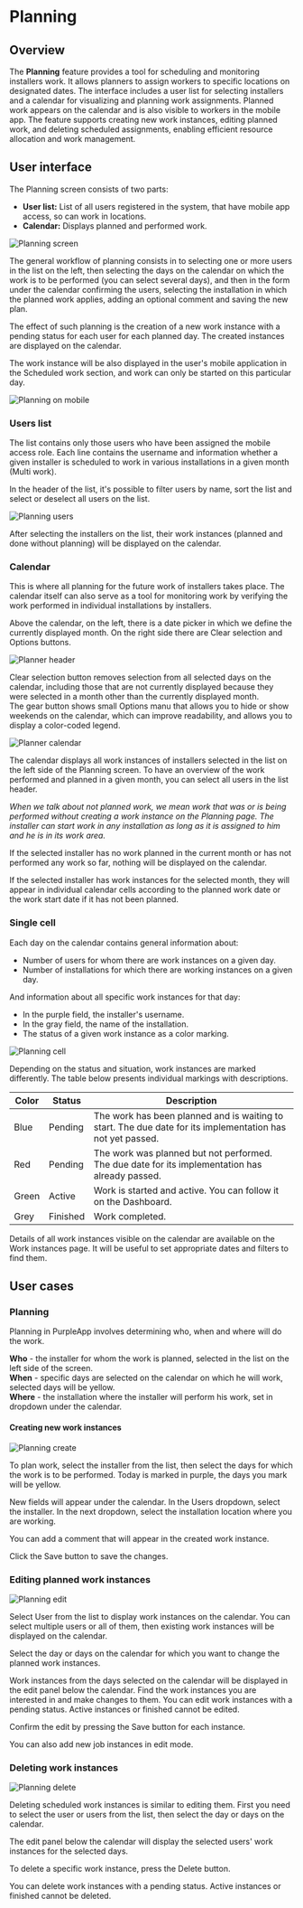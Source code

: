 # Planning

## Overview

The **Planning** feature provides a tool for scheduling and monitoring installers work. It allows planners to assign workers to specific locations on designated dates. The interface includes a user list for selecting installers and a calendar for visualizing and planning work assignments. Planned work appears on the calendar and is also visible to workers in the mobile app. The feature supports creating new work instances, editing planned work, and deleting scheduled assignments, enabling efficient resource allocation and work management.

## User interface

The Planning screen consists of two parts: 

- **User list:** List of all users registered in the system, that have mobile app access, so can work in locations. 
- **Calendar:** Displays planned and performed work.

![Planning screen](./img/planning-screen.png)

The general workflow of planning consists in to selecting one or more users in the list on the left, then selecting the days on the calendar on which the work is to be performed (you can select several days), and then in the form under the calendar confirming the users, selecting the installation in which the planned work applies, adding an optional comment and saving the new plan.

The effect of such planning is the creation of a new work instance with a pending status for each user for each planned day. The created instances are displayed on the calendar.

The work instance will be also displayed in the user's mobile application in the Scheduled work section, and work can only be started on this particular day.

![Planning on mobile](./img/planning-mobile_1.jpg)

### Users list

The list contains only those users who have been assigned the mobile access role.
Each line contains the username and information whether a given installer is scheduled to work in various installations in a given month (Multi work).

In the header of the list, it's possible to filter users by name, sort the list and select or deselect all users on the list.

![Planning users](./img/planning-users.png)

After selecting the installers on the list, their work instances (planned and done without planning) will be displayed on the calendar.

### Calendar

This is where all planning for the future work of installers takes place. The calendar itself can also serve as a tool for monitoring work by verifying the work performed in individual installations by installers.

Above the calendar, on the left, there is a date picker in which we define the currently displayed month. On the right side there are Clear selection and Options buttons.

![Planner header](./img/planning-calendar-1.png)

Clear selection button removes selection from all selected days on the calendar, including those that are not currently displayed because they were selected in a month other than the currently displayed month. <br />
The gear button shows small Options manu that allows you to hide or show weekends on the calendar, which can improve readability, and allows you to display a color-coded legend.

![Planner calendar](./img/planning-calendar-2.png)

The calendar displays all work instances of installers selected in the list on the left side of the Planning screen. To have an overview of the work performed and planned in a given month, you can select all users in the list header.

_When we talk about not planned work, we mean work that was or is being performed without creating a work instance on the Planning page. The installer can start work in any installation as long as it is assigned to him and he is in its work area._


If the selected installer has no work planned in the current month or has not performed any work so far, nothing will be displayed on the calendar.

If the selected installer has work instances for the selected month, they will appear in individual calendar cells according to the planned work date or the work start date if it has not been planned.

### Single cell

Each day on the calendar contains general information about:

- Number of users for whom there are work instances on a given day.
- Number of installations for which there are working instances on a given day.

And information about all specific work instances for that day:

- In the purple field, the installer's username.
- In the gray field, the name of the installation.
- The status of a given work instance as a color marking.

![Planning cell](./img/planning-example-1.png)

Depending on the status and situation, work instances are marked differently. The table below presents individual markings with descriptions.

| Color | Status | Description |
|---|---|---|
|  Blue | Pending | The work has been planned and is waiting to start. The due date for its implementation has not yet passed. |
| Red | Pending | The work was planned but not performed. The due date for its implementation has already passed. |
| Green | Active | Work is started and active. You can follow it on the Dashboard. |
| Grey | Finished | Work completed. |

Details of all work instances visible on the calendar are available on the Work instances page. It will be useful to set appropriate dates and filters to find them.

## User cases

### Planning

Planning in PurpleApp involves determining who, when and where will do the work.

**Who** - the installer for whom the work is planned, selected in the list on the left side of the screen.<br />
**When** - specific days are selected on the calendar on which he will work, selected days will be yellow.<br />
**Where** - the installation where the installer will perform his work, set in dropdown under the calendar.


#### Creating new work instances

![Planning create](./img/planning-create.png)

To plan work, select the installer from the list, then select the days for which the work is to be performed. Today is marked in purple, the days you mark will be yellow.

New fields will appear under the calendar. In the Users dropdown, select the installer. In the next dropdown, select the installation location where you are working.

You can add a comment that will appear in the created work instance.

Click the Save button to save the changes.

### Editing planned work instances

![Planning edit](./img/planning-edit.png)

Select User from the list to display work instances on the calendar. You can select multiple users or all of them, then existing work instances will be displayed on the calendar. 

Select the day or days on the calendar for which you want to change the planned work instances. 

Work instances from the days selected on the calendar will be displayed in the edit panel below the calendar. Find the work instances you are interested in and make changes to them. You can edit work instances with a pending status. Active instances or finished cannot be edited.

Confirm the edit by pressing the Save button for each instance.

You can also add new job instances in edit mode.

### Deleting work instances

![Planning delete](./img/planning-delete.png)

Deleting scheduled work instances is similar to editing them. First you need to select the user or users from the list, then select the day or days on the calendar.

The edit panel below the calendar will display the selected users' work instances for the selected days.

To delete a specific work instance, press the Delete button.

You can delete work instances with a pending status. Active instances or finished cannot be deleted.
